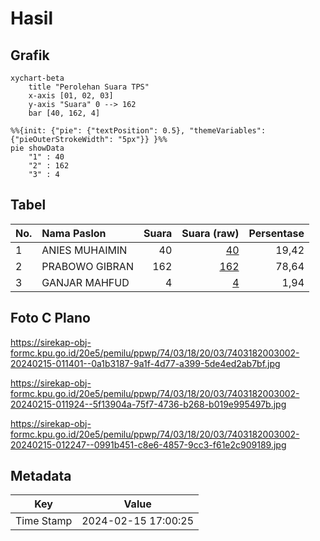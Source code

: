 # Hasil

## Grafik

```mermaid
xychart-beta
    title "Perolehan Suara TPS"
    x-axis [01, 02, 03]
    y-axis "Suara" 0 --> 162
    bar [40, 162, 4]
```

```mermaid
%%{init: {"pie": {"textPosition": 0.5}, "themeVariables": {"pieOuterStrokeWidth": "5px"}} }%%
pie showData
    "1" : 40
    "2" : 162
    "3" : 4
```

## Tabel

| No. | Nama Paslon    | Suara | Suara (raw) | Persentase |
|:--- |:-------------- | -----:| -----------:| ----------:|
| 1   | ANIES MUHAIMIN | 40    | [40][p-1]   | 19,42      |
| 2   | PRABOWO GIBRAN | 162   | [162][p-2]  | 78,64      |
| 3   | GANJAR MAHFUD  | 4     | [4][p-3]    | 1,94       |


[p-1]: https://github.com/gigit-pemilu/pemilu-2024-74-sulawesi-tenggara/blob/main/pilpres/hitung-suara/sub/74-sulawesi-tenggara/sub/03-muna/sub/18-lohia/sub/2003-kondongia/sub/002-tps/sub/paslon-1.txt
[p-2]: https://github.com/gigit-pemilu/pemilu-2024-74-sulawesi-tenggara/blob/main/pilpres/hitung-suara/sub/74-sulawesi-tenggara/sub/03-muna/sub/18-lohia/sub/2003-kondongia/sub/002-tps/sub/paslon-2.txt
[p-3]: https://github.com/gigit-pemilu/pemilu-2024-74-sulawesi-tenggara/blob/main/pilpres/hitung-suara/sub/74-sulawesi-tenggara/sub/03-muna/sub/18-lohia/sub/2003-kondongia/sub/002-tps/sub/paslon-3.txt

## Foto C Plano

https://sirekap-obj-formc.kpu.go.id/20e5/pemilu/ppwp/74/03/18/20/03/7403182003002-20240215-011401--0a1b3187-9a1f-4d77-a399-5de4ed2ab7bf.jpg

https://sirekap-obj-formc.kpu.go.id/20e5/pemilu/ppwp/74/03/18/20/03/7403182003002-20240215-011924--5f13904a-75f7-4736-b268-b019e995497b.jpg

https://sirekap-obj-formc.kpu.go.id/20e5/pemilu/ppwp/74/03/18/20/03/7403182003002-20240215-012247--0991b451-c8e6-4857-9cc3-f61e2c909189.jpg


## Metadata

| Key        | Value               |
| ---------- | ------------------- |
| Time Stamp | 2024-02-15 17:00:25 |



